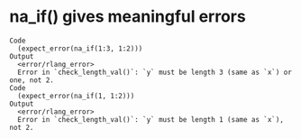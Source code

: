 # na_if() gives meaningful errors

    Code
      (expect_error(na_if(1:3, 1:2)))
    Output
      <error/rlang_error>
      Error in `check_length_val()`: `y` must be length 3 (same as `x`) or one, not 2.
    Code
      (expect_error(na_if(1, 1:2)))
    Output
      <error/rlang_error>
      Error in `check_length_val()`: `y` must be length 1 (same as `x`), not 2.

